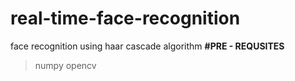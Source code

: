 # real-time-face-recognition
face recognition using haar cascade algorithm
**#PRE - REQUSITES**
>numpy
>opencv
